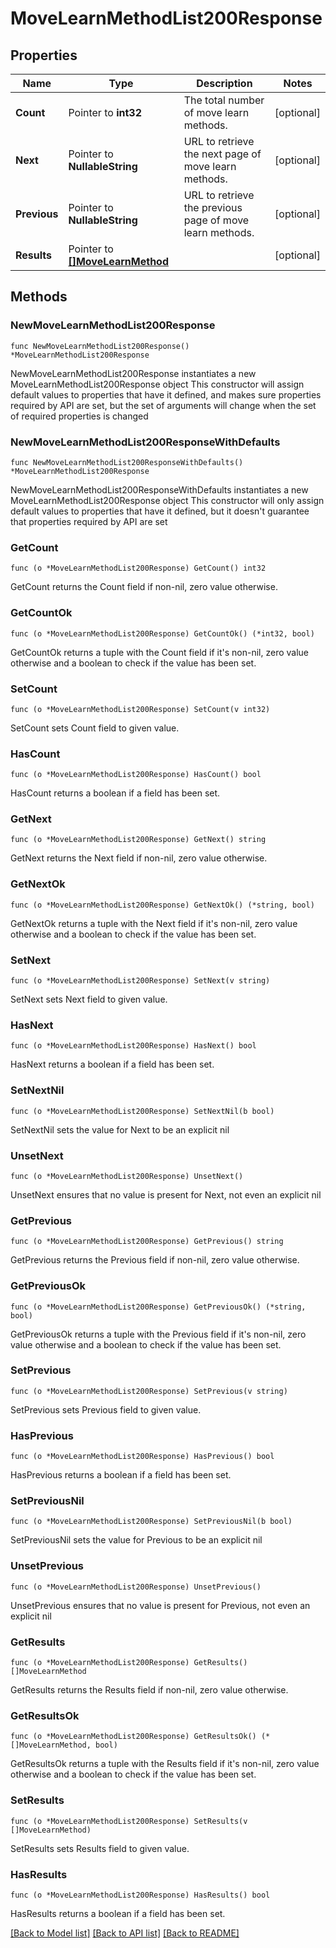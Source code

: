 # MoveLearnMethodList200Response

## Properties

Name | Type | Description | Notes
------------ | ------------- | ------------- | -------------
**Count** | Pointer to **int32** | The total number of move learn methods. | [optional] 
**Next** | Pointer to **NullableString** | URL to retrieve the next page of move learn methods. | [optional] 
**Previous** | Pointer to **NullableString** | URL to retrieve the previous page of move learn methods. | [optional] 
**Results** | Pointer to [**[]MoveLearnMethod**](MoveLearnMethod.md) |  | [optional] 

## Methods

### NewMoveLearnMethodList200Response

`func NewMoveLearnMethodList200Response() *MoveLearnMethodList200Response`

NewMoveLearnMethodList200Response instantiates a new MoveLearnMethodList200Response object
This constructor will assign default values to properties that have it defined,
and makes sure properties required by API are set, but the set of arguments
will change when the set of required properties is changed

### NewMoveLearnMethodList200ResponseWithDefaults

`func NewMoveLearnMethodList200ResponseWithDefaults() *MoveLearnMethodList200Response`

NewMoveLearnMethodList200ResponseWithDefaults instantiates a new MoveLearnMethodList200Response object
This constructor will only assign default values to properties that have it defined,
but it doesn't guarantee that properties required by API are set

### GetCount

`func (o *MoveLearnMethodList200Response) GetCount() int32`

GetCount returns the Count field if non-nil, zero value otherwise.

### GetCountOk

`func (o *MoveLearnMethodList200Response) GetCountOk() (*int32, bool)`

GetCountOk returns a tuple with the Count field if it's non-nil, zero value otherwise
and a boolean to check if the value has been set.

### SetCount

`func (o *MoveLearnMethodList200Response) SetCount(v int32)`

SetCount sets Count field to given value.

### HasCount

`func (o *MoveLearnMethodList200Response) HasCount() bool`

HasCount returns a boolean if a field has been set.

### GetNext

`func (o *MoveLearnMethodList200Response) GetNext() string`

GetNext returns the Next field if non-nil, zero value otherwise.

### GetNextOk

`func (o *MoveLearnMethodList200Response) GetNextOk() (*string, bool)`

GetNextOk returns a tuple with the Next field if it's non-nil, zero value otherwise
and a boolean to check if the value has been set.

### SetNext

`func (o *MoveLearnMethodList200Response) SetNext(v string)`

SetNext sets Next field to given value.

### HasNext

`func (o *MoveLearnMethodList200Response) HasNext() bool`

HasNext returns a boolean if a field has been set.

### SetNextNil

`func (o *MoveLearnMethodList200Response) SetNextNil(b bool)`

 SetNextNil sets the value for Next to be an explicit nil

### UnsetNext
`func (o *MoveLearnMethodList200Response) UnsetNext()`

UnsetNext ensures that no value is present for Next, not even an explicit nil
### GetPrevious

`func (o *MoveLearnMethodList200Response) GetPrevious() string`

GetPrevious returns the Previous field if non-nil, zero value otherwise.

### GetPreviousOk

`func (o *MoveLearnMethodList200Response) GetPreviousOk() (*string, bool)`

GetPreviousOk returns a tuple with the Previous field if it's non-nil, zero value otherwise
and a boolean to check if the value has been set.

### SetPrevious

`func (o *MoveLearnMethodList200Response) SetPrevious(v string)`

SetPrevious sets Previous field to given value.

### HasPrevious

`func (o *MoveLearnMethodList200Response) HasPrevious() bool`

HasPrevious returns a boolean if a field has been set.

### SetPreviousNil

`func (o *MoveLearnMethodList200Response) SetPreviousNil(b bool)`

 SetPreviousNil sets the value for Previous to be an explicit nil

### UnsetPrevious
`func (o *MoveLearnMethodList200Response) UnsetPrevious()`

UnsetPrevious ensures that no value is present for Previous, not even an explicit nil
### GetResults

`func (o *MoveLearnMethodList200Response) GetResults() []MoveLearnMethod`

GetResults returns the Results field if non-nil, zero value otherwise.

### GetResultsOk

`func (o *MoveLearnMethodList200Response) GetResultsOk() (*[]MoveLearnMethod, bool)`

GetResultsOk returns a tuple with the Results field if it's non-nil, zero value otherwise
and a boolean to check if the value has been set.

### SetResults

`func (o *MoveLearnMethodList200Response) SetResults(v []MoveLearnMethod)`

SetResults sets Results field to given value.

### HasResults

`func (o *MoveLearnMethodList200Response) HasResults() bool`

HasResults returns a boolean if a field has been set.


[[Back to Model list]](../README.md#documentation-for-models) [[Back to API list]](../README.md#documentation-for-api-endpoints) [[Back to README]](../README.md)


